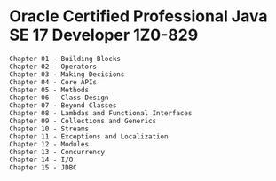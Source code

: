 # Oracle Certified Professional Java SE 17 Developer  1Z0-829

    Chapter 01 - Building Blocks
    Chapter 02 - Operators
    Chapter 03 - Making Decisions
    Chapter 04 - Core APIs
    Chapter 05 - Methods
    Chapter 06 - Class Design
    Chapter 07 - Beyond Classes
    Chapter 08 - Lambdas and Functional Interfaces
    Chapter 09 - Collections and Generics
    Chapter 10 - Streams
    Chapter 11 - Exceptions and Localization
    Chapter 12 - Modules
    Chapter 13 - Concurrency
    Chapter 14 - I/O
    Chapter 15 - JDBC